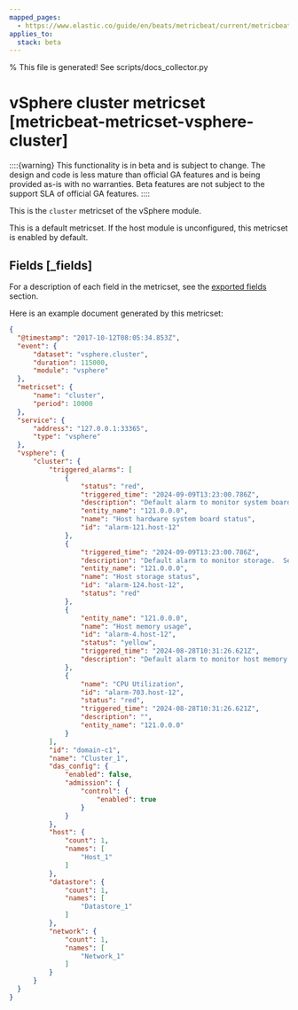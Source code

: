 ```yaml
---
mapped_pages:
  - https://www.elastic.co/guide/en/beats/metricbeat/current/metricbeat-metricset-vsphere-cluster.html
applies_to:
  stack: beta
---
```


% This file is generated! See scripts/docs_collector.py

# vSphere cluster metricset [metricbeat-metricset-vsphere-cluster]

::::{warning}
This functionality is in beta and is subject to change. The design and code is less mature than official GA features and is being provided as-is with no warranties. Beta features are not subject to the support SLA of official GA features.
::::


This is the `cluster` metricset of the vSphere module.

This is a default metricset. If the host module is unconfigured, this metricset is enabled by default.

## Fields [_fields]

For a description of each field in the metricset, see the [exported fields](/reference/metricbeat/exported-fields-vsphere.md) section.

Here is an example document generated by this metricset:

```json
{
  "@timestamp": "2017-10-12T08:05:34.853Z",
  "event": {
      "dataset": "vsphere.cluster",
      "duration": 115000,
      "module": "vsphere"
  },
  "metricset": {
      "name": "cluster",
      "period": 10000
  },
  "service": {
      "address": "127.0.0.1:33365",
      "type": "vsphere"
  },
  "vsphere": {
      "cluster": {
          "triggered_alarms": [
              {
                  "status": "red",
                  "triggered_time": "2024-09-09T13:23:00.786Z",
                  "description": "Default alarm to monitor system boards.  See the host's Hardware Status tab for more details.",
                  "entity_name": "121.0.0.0",
                  "name": "Host hardware system board status",
                  "id": "alarm-121.host-12"
              },
              {
                  "triggered_time": "2024-09-09T13:23:00.786Z",
                  "description": "Default alarm to monitor storage.  See the host's Hardware Status tab for more details.",
                  "entity_name": "121.0.0.0",
                  "name": "Host storage status",
                  "id": "alarm-124.host-12",
                  "status": "red"
              },
              {
                  "entity_name": "121.0.0.0",
                  "name": "Host memory usage",
                  "id": "alarm-4.host-12",
                  "status": "yellow",
                  "triggered_time": "2024-08-28T10:31:26.621Z",
                  "description": "Default alarm to monitor host memory usage"
              },
              {
                  "name": "CPU Utilization",
                  "id": "alarm-703.host-12",
                  "status": "red",
                  "triggered_time": "2024-08-28T10:31:26.621Z",
                  "description": "",
                  "entity_name": "121.0.0.0"
              }
          ],
          "id": "domain-c1",
          "name": "Cluster_1",
          "das_config": {
              "enabled": false,
              "admission": {
                  "control": {
                      "enabled": true
                  }
              }
          },
          "host": {
              "count": 1,
              "names": [
                  "Host_1"
              ]
          },
          "datastore": {
              "count": 1,
              "names": [
                  "Datastore_1"
              ]
          },
          "network": {
              "count": 1,
              "names": [
                  "Network_1"
              ]
          }
      }
  }
}
```
